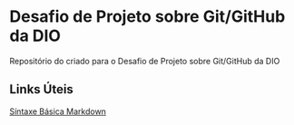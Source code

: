 # Desafio de Projeto sobre Git/GitHub da DIO
Repositório do criado para o Desafio de Projeto sobre Git/GitHub da DIO

## Links Úteis
[Síntaxe Básica Markdown](https://wwww.markdownguide.org/basic.syntax/)
